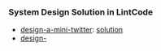 ### System Design Solution in LintCode 
* [design-a-mini-twitter](https://www.lintcode.com/problem/501/?_from=ladder&fromId=8s): [solution](https://github.com/nanachi1027/system-design/tree/master/mini-twitter)
* [design-](ttt)